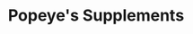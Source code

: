 ---
title: "Popeye's Supplements"
url: /vaudreuil-dorion/popeyes-supplements/
shop: Nahrungsergänzung
---